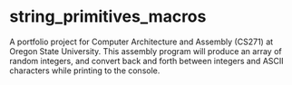 # string_primitives_macros
A portfolio project for Computer Architecture and Assembly (CS271) at Oregon State University. This assembly program will produce an array of random integers, and convert back and forth between integers and ASCII characters while printing to the console. 
